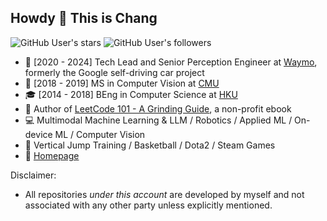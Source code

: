 ## Howdy 👋 This is Chang

![GitHub User's stars](https://img.shields.io/github/stars/changgyhub?style=flat-square&logo=github)
![GitHub User's followers](https://img.shields.io/github/followers/changgyhub?style=flat-square&logo=github)

- 🚖 \[2020 - 2024\] Tech Lead and Senior Perception Engineer at [Waymo](https://www.waymo.com), formerly the Google self-driving car project
- 🏫 \[2018 - 2019\] MS in Computer Vision at [CMU](https://www.cmu.edu/)
- 🎓 \[2014 - 2018\] BEng in Computer Science at [HKU](https://hku.hk/)
- 📝 Author of [LeetCode 101 - A Grinding Guide](https://github.com/changgyhub/leetcode_101), a non-profit ebook
- 💻 Multimodal Machine Learning & LLM / Robotics / Applied ML / On-device ML / Computer Vision
- 🏀 Vertical Jump Training / Basketball / Dota2 / Steam Games
- 🏡 [Homepage](https://www.changgy.com/)

Disclaimer:
- All repositories *under this account* are developed by myself and not associated with any other party unless explicitly mentioned.

